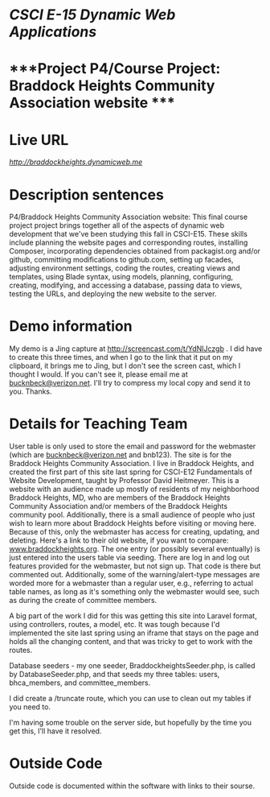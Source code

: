 # ***CSCI E-15 Dynamic Web Applications***
# ***Project P4/Course Project: Braddock Heights Community Association website ***
 
# **Live URL**
*http://braddockheights.dynamicweb.me*

# **Description sentences**
P4/Braddock Heights Community Association website: This final course project project brings together all of the aspects of
dynamic web development that we've been studying this fall in CSCI-E15.  These skills include planning the website pages 
and corresponding routes, installing Composer, incorporating dependencies obtained from packagist.org and/or github, 
committing modifications to github.com, setting up facades, 
adjusting environment settings, coding the routes, creating views and templates, using Blade syntax, using models, 
planning, configuring, creating, modifying, and accessing a database, passing data to views, testing the URLs, and 
deploying the new website to the server.

# **Demo information** 
My demo is a Jing capture at http://screencast.com/t/YdNIJczgb .  I did have to create this three
times, and when I go to the link that it put on my clipboard, it brings me to Jing, but I don't see the screen cast, 
which I thought I would.  If you can't see it, please email me at bucknbeck@verizon.net.  I'll try to compress my 
local copy and send it to you.  Thanks.

# **Details for Teaching Team**

User table is only used to store the email and password for the webmaster (which are bucknbeck@verizon.net and bnb123).
The site is for the Braddock Heights Community Association.  I live in Braddock Heights, and created the first part of 
this site last spring for CSCI-E12 Fundamentals of Website Development, taught by Professor David Heitmeyer.  This is a 
website with an audience made up mostly of residents of my neighborhood Braddock Heights, MD, who are members of the 
Braddock Heights Community Association and/or members of the Braddock Heights community pool.  Additionally, there is a 
small audience of people who just wish to learn more about Braddock Heights before visiting or moving here.  Because of this,
only the webmaster has access for creating, updating, and deleting.  Here's a link to their old website, if you 
want to compare: www.braddockheights.org.  The one entry (or possibly several eventually) is just entered into the users
table via seeding.  There are log in and log out features provided for the webmaster, but not sign up.  That code is there
but commented out.  Additionally, some of the warning/alert-type messages are worded more for a webmaster than a regular
user, e.g., referring to actual table names, as long as it's something only the webmaster would see, such as during the 
create of committee members.

A big part of the work I did for this was getting this site into Laravel format, using controllers, routes, a model, etc. 
It was tough because I'd implemented the site last spring using an iframe that stays on the page and holds all the changing
content, and that was tricky to get to work with the routes.

Database seeders  - my one seeder, BraddockheightsSeeder.php, is called by DatabaseSeeder.php, and that seeds
my three tables: users, bhca_members, and committee_members.

I did create a /truncate route, which you can use to clean out my tables if you need to.

I'm having some trouble on the server side, but hopefully by the time you get this, I'll have it resolved.

# **Outside Code**
Outside code is documented within the software with links to their sourse.